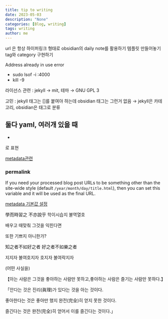 ```yaml
---
title: tip to writing
date: 2023-05-03
description: "None"
categories: [Blog, writing]
tags: writing
author: me
---
```


url 은 항상 하이퍼링크 형태로
obsidian의 daily note를 활용하기
템플릿 만들어놓기
tag와 category 구현하기

 Address already in use error 
 -   sudo lsof -i :4000
 -  kill -9 <PID>

라이선스 관련 : jekyll → mit, 테마 → GNU GPL 3

고민 : jekyll 태그는 []를 붙여야 하는데 obsidian 태그는 그런거 없음
→ jekyll은 카테고리, obsidian은 태그로 분류

둘다 yaml, 여러개 있을 때 
-
-
로 표현

[metadata관련](https://jekyllrb.com/docs/front-matter/)

### permalink
If you need your processed blog post URLs to be something other than the site-wide style (default `/year/month/day/title.html`), then you can set this variable and it will be used as the final URL.

[metadata 기본값 설정](https://jekyllrb.com/docs/configuration/front-matter-defaults/)


學而時習之 不亦說乎 학이시습지 불역열호

배우고 때맞춰 그것을 익힌다면

또한 기쁘지 아니한가?

  

知之者不如好之者 好之者不如樂之者

지지자 불여호지자 호지자 불여락지자

  

(어떤 사실을)

【아는 사람은 그것을 좋아하는 사람만 못하고,좋아하는 사람은 즐기는 사람만 못하다.】

  

「안다는 것은 진리(眞理)가 있다는 것을 아는 것이다.

좋아한다는 것은 좋아만 했지 완전(完全)히 얻지 못한 것이다.

즐긴다는 것은 완전(完全)히 얻어서 이를 즐긴다는 것이다.」